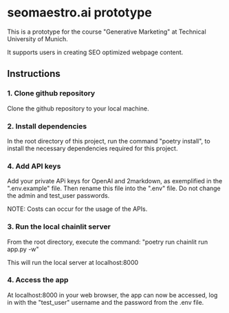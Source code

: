 # seomaestro.ai prototype

This is a prototype for the course "Generative Marketing" at Technical University of Munich.

It supports users in creating SEO optimized webpage content.

## Instructions

### 1. Clone github repository

Clone the github repository to your local machine.

### 2. Install dependencies

In the root directory of this project, run the command "poetry install", to install the necessary dependencies required for this project.

### 4. Add API keys

Add your private APi keys for OpenAI and 2markdown, as exemplified in the ".env.example" file. Then rename this file into the ".env" file. Do not change the admin and test_user passwords.

NOTE: Costs can occur for the usage of the APIs.

### 3. Run the local chainlit server

From the root directory, execute the command:
"poetry run chainlit run app.py -w"

This will run the local server at localhost:8000

### 4. Access the app

At localhost:8000 in your web browser, the app can now be accessed, log in with the "test_user" username and the password from the .env file.